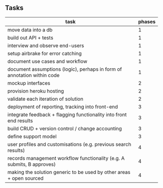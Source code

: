 ## Tasks

task | phases
----|-----
move data into a db | 1
build out API + tests | 1
interview and observe end-users | 1
setup airbrake for error catching | 1
document use cases and workflow | 1
document assumptions (logic), perhaps in form of annotation within code | 1
mockup interfaces | 2
provision heroku hosting | 2
validate each iteration of solution | 2
deployment of reporting, tracking into front-end | 3
integrate feedback + flagging functionality into front end results | 3
build CRUD + version control / change accounting | 3
define support model | 3
user profiles and customisations (e.g. previous search results) | 4
records management workflow functionality (e.g. A submits, B approves) | 4
making the solution generic to be used by other areas + open sourced | 4